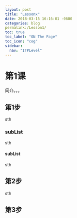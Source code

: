 ```yaml
---
layout: post
title: "Lessonx"
date: 2018-03-15 16:16:01 -0600
categories: blog
permalink:/Lesson1/
toc: true
toc_label: "ON The Page"
toc_icon: "cog"
sidebar:
  nav: "ITPLevel"
---
```

# 第1课
简介。。。
## 第1步
sth
### subList
sth
#### subList
sth
## 第2步
sth
## 第3步
